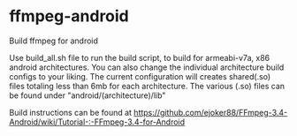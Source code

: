 # ffmpeg-android
Build ffmpeg for android


Use build_all.sh file to run the build script, to build for armeabi-v7a, x86 android architectures.
You can also change the individual architecture build configs to your liking. The current configuration will creates shared(.so)
files totaling less than 6mb for each architecture.
The various (.so) files can be found under "android/(architecture)/lib"

Build instructions can be found at 
https://github.com/ejoker88/FFmpeg-3.4-Android/wiki/Tutorial-:-FFmpeg-3.4-for-Android

